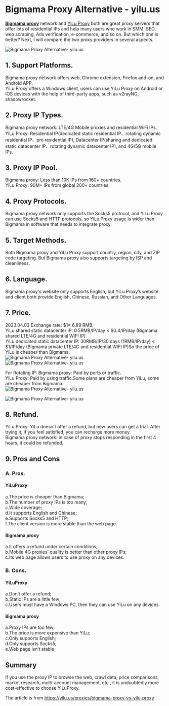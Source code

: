 # Bigmama Proxy Alternative - yilu.us
**[Bigmama proxy](https://yilu.us/proxies/bigmama-proxy-vs-yilu-proxy)** network and [YiLu Proxy](https://yilu.us) both are great proxy servers that offer lots of residential IPs and help many users who work in SMM, SEO, web scraping, Ads verification, e-commerce, and so on. But which one is better? Next, I will compare the two proxy providers in several aspects.

![Bigmama Proxy Alternative- yilu.us](https://api.yilu.us/wp-content/uploads/2023/02/bigmama-yilu-proxy-1.png "Bigmama Proxy Alternative- yilu.us")    

## 1. Support Platforms.
Bigmama proxy network offers web, Chrome extension, Firefox add-on, and Android APP.  
YiLu Proxy offers a Windows client, users can use YiLu Proxy on Android or IOS devices with the help of third-party apps, such as v2rayNG, shadowrocket.  

## 2. Proxy IP Types.
Bigmama proxy network: LTE/4G Mobile proxies and residential WiFi IPs.  
YiLu Proxy: Residential IP(dedicated static residential IP、rotating dynamic residential IP、pro residential IP), Datacenter IP(sharing and dedicated static datacenter IP、rotating dynamic datacenter IP), and 4G/5G mobile IPs.  

## 3. Proxy IP Pool.  
Bigmama proxy: Less than 10K IPs from 160+ countries.  
YiLu Proxy: 90M+ IPs from global 200+ countries.  

## 4. Proxy Protocols.  
Bigmama proxy network only supports the Socks5 protocol, and YiLu Proxy can use Socks5 and HTTP protocols, so YiLu Proxy usage is wider than Bigmama in software that needs to integrate proxy.  
## 5. Target Methods.  
Both Bigmama proxy and YiLu Proxy  support country, region, city, and ZIP code targeting. But Bigmama proxy also supports targeting by ISP and cleanliness.  
## 6. Language.  
Bigmama proxy's website only supports English, but YiLu Proxy’s website and client both provide English, Chinese, Russian, and Other Languages.  
## 7. Price.  
2023.04.03 Exchange rate: $1= 6.89 RMB.  
YiLu shared static datacenter IP: 0.5RMB/IP/day < $0.4/IP/day (Bigmama shared LTE/4G and residential WIFI IP).  
YiLu dedicated static datacenter IP: 30RMB/IP/30 days (1RMB/IP/day) < $1/IP/day (Bigmama private LTE/4G and residential WIFI IP)So the price of YiLu is cheaper than Bigmama.  
![Bigmama Proxy Alternative- yilu.us](https://api.yilu.us/wp-content/uploads/2023/02/bigmama-price-2.png "Bigmama Proxy Alternative- yilu.us")  
![Bigmama Proxy Alternative- yilu.us](https://api.yilu.us/wp-content/uploads/2023/02/yilu-proxy-price-3.png "Bigmama Proxy Alternative- yilu.us")  

For Rotating IP:
Bigmama proxy: Paid by ports or traffic.  
YiLu Proxy: Paid by using traffic.Some plans are cheaper from YiLu, some are cheaper from Bigmama.  
![Bigmama Proxy Alternative- yilu.us](https://api.yilu.us/wp-content/uploads/2023/02/bigmama-price-4.png "Bigmama Proxy Alternative- yilu.us")  

![Bigmama Proxy Alternative- yilu.us](https://api.yilu.us/wp-content/uploads/2023/02/bigmama-price-5.png "Bigmama Proxy Alternative- yilu.us")  

## 8. Refund.
YiLu Proxy: YiLu doesn't offer a refund, but new users can get a trial. After trying it, if you feel satisfied, you can recharge more money.    
Bigmama proxy network: In case of proxy stops responding in the first 4 hours, it could be refunded.  

## 9. Pros and Cons  
### A. Pros.  
#### YiLuProxy  
a.The price is cheaper than Bigmama;  
b.The number of proxy IPs is too many;  
c.Wide coverage;  
d.It supports English and Chinese;  
e.Supports Socks5 and HTTP;  
f.The client version is more stable than the web page.  

#### Bigmama proxy
a.It offers a refund under certain conditions;  
b.Mobile 4G proxies’ quality is better than other proxy IPs;  
c.Its web page allows users to use proxy on any devices.  

### B. Cons.  
#### YiLuProxy  
a.Don’t offer a refund;  
b.Static IPs are a little few;  
c.Users must have a Windows PC, then they can use YiLu on any devices.  
#### Bigmama proxy  
a.Proxy IPs are too few;  
b.The price is more expensive than YiLu;  
c.Only supports English;  
d.Only supports Socks5;  
e.Web page isn’t stable  

## Summary  
If you use the proxy IP to browse the web, crawl data, price comparisons, market research, multi-account management, etc., it is undoubtedly more cost-effective to choose YiLuProxy.

The article is from https://yilu.us/proxies/bigmama-proxy-vs-yilu-proxy
